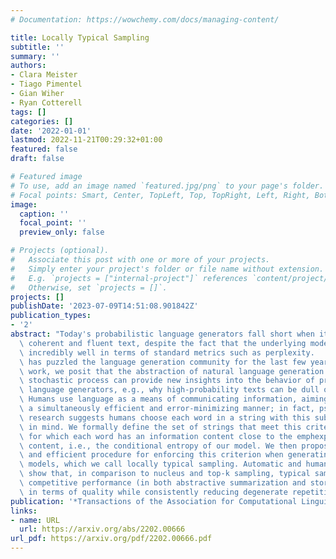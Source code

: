 ```yaml
---
# Documentation: https://wowchemy.com/docs/managing-content/

title: Locally Typical Sampling
subtitle: ''
summary: ''
authors:
- Clara Meister
- Tiago Pimentel
- Gian Wiher
- Ryan Cotterell
tags: []
categories: []
date: '2022-01-01'
lastmod: 2022-11-21T00:29:32+01:00
featured: false
draft: false

# Featured image
# To use, add an image named `featured.jpg/png` to your page's folder.
# Focal points: Smart, Center, TopLeft, Top, TopRight, Left, Right, BottomLeft, Bottom, BottomRight.
image:
  caption: ''
  focal_point: ''
  preview_only: false

# Projects (optional).
#   Associate this post with one or more of your projects.
#   Simply enter your project's folder or file name without extension.
#   E.g. `projects = ["internal-project"]` references `content/project/deep-learning/index.md`.
#   Otherwise, set `projects = []`.
projects: []
publishDate: '2023-07-09T14:51:08.901842Z'
publication_types:
- '2'
abstract: "Today's probabilistic language generators fall short when it comes to producing\
  \ coherent and fluent text, despite the fact that the underlying models perform\
  \ incredibly well in terms of standard metrics such as perplexity.   This dichotomy\
  \ has puzzled the language generation community for the last few years. In this\
  \ work, we posit that the abstraction of natural language generation as a discrete\
  \ stochastic process can provide new insights into the behavior of probabilistic\
  \ language generators, e.g., why high-probability texts can be dull or repetitive.\
  \ Humans use language as a means of communicating information, aiming to do so in\
  \ a simultaneously efficient and error-minimizing manner; in fact, psycholinguistics\
  \ research suggests humans choose each word in a string with this subconscious goal\
  \ in mind. We formally define the set of strings that meet this criterion: those\
  \ for which each word has an information content close to the emphexpected information\
  \ content, i.e., the conditional entropy of our model. We then propose a simple\
  \ and efficient procedure for enforcing this criterion when generating from probabilistic\
  \ models, which we call locally typical sampling. Automatic and human evaluations\
  \ show that, in comparison to nucleus and top-k sampling, typical sampling offers\
  \ competitive performance (in both abstractive summarization and story generation)\
  \ in terms of quality while consistently reducing degenerate repetitions."
publication: '*Transactions of the Association for Computational Linguistics*'
links:
- name: URL
  url: https://arxiv.org/abs/2202.00666
url_pdf: https://arxiv.org/pdf/2202.00666.pdf
---
```

